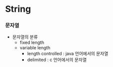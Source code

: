 # String

### 문자열
 - 문자열의 분류
    - fixed length
    - variable length
        - length controlled : java 언어에서의 문자열
        - delimited : c 언어에서의 문자열
    
